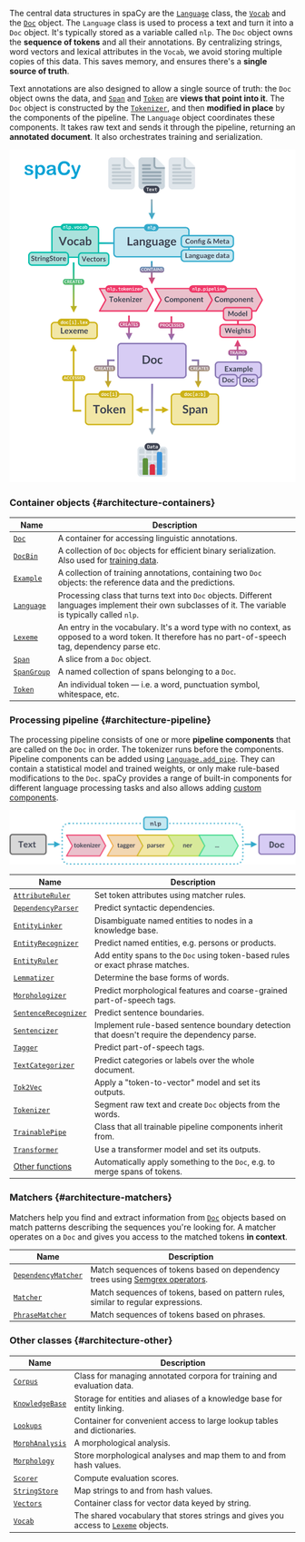 The central data structures in spaCy are the [`Language`](/api/language) class,
the [`Vocab`](/api/vocab) and the [`Doc`](/api/doc) object. The `Language` class
is used to process a text and turn it into a `Doc` object. It's typically stored
as a variable called `nlp`. The `Doc` object owns the **sequence of tokens** and
all their annotations. By centralizing strings, word vectors and lexical
attributes in the `Vocab`, we avoid storing multiple copies of this data. This
saves memory, and ensures there's a **single source of truth**.

Text annotations are also designed to allow a single source of truth: the `Doc`
object owns the data, and [`Span`](/api/span) and [`Token`](/api/token) are
**views that point into it**. The `Doc` object is constructed by the
[`Tokenizer`](/api/tokenizer), and then **modified in place** by the components
of the pipeline. The `Language` object coordinates these components. It takes
raw text and sends it through the pipeline, returning an **annotated document**.
It also orchestrates training and serialization.

![Library architecture](../../images/architecture.svg)

### Container objects {#architecture-containers}

| Name                          | Description                                                                                                                                             |
| ----------------------------- | ------------------------------------------------------------------------------------------------------------------------------------------------------- |
| [`Doc`](/api/doc)             | A container for accessing linguistic annotations.                                                                                                       |
| [`DocBin`](/api/docbin)       | A collection of `Doc` objects for efficient binary serialization. Also used for [training data](/api/data-formats#binary-training).                     |
| [`Example`](/api/example)     | A collection of training annotations, containing two `Doc` objects: the reference data and the predictions.                                             |
| [`Language`](/api/language)   | Processing class that turns text into `Doc` objects. Different languages implement their own subclasses of it. The variable is typically called `nlp`.  |
| [`Lexeme`](/api/lexeme)       | An entry in the vocabulary. It's a word type with no context, as opposed to a word token. It therefore has no part-of-speech tag, dependency parse etc. |
| [`Span`](/api/span)           | A slice from a `Doc` object.                                                                                                                            |
| [`SpanGroup`](/api/spangroup) | A named collection of spans belonging to a `Doc`.                                                                                                       |
| [`Token`](/api/token)         | An individual token — i.e. a word, punctuation symbol, whitespace, etc.                                                                                 |

### Processing pipeline {#architecture-pipeline}

The processing pipeline consists of one or more **pipeline components** that are
called on the `Doc` in order. The tokenizer runs before the components. Pipeline
components can be added using [`Language.add_pipe`](/api/language#add_pipe).
They can contain a statistical model and trained weights, or only make
rule-based modifications to the `Doc`. spaCy provides a range of built-in
components for different language processing tasks and also allows adding
[custom components](/usage/processing-pipelines#custom-components).

![The processing pipeline](../../images/pipeline.svg)

| Name                                            | Description                                                                                 |
| ----------------------------------------------- | ------------------------------------------------------------------------------------------- |
| [`AttributeRuler`](/api/attributeruler)         | Set token attributes using matcher rules.                                                   |
| [`DependencyParser`](/api/dependencyparser)     | Predict syntactic dependencies.                                                             |
| [`EntityLinker`](/api/entitylinker)             | Disambiguate named entities to nodes in a knowledge base.                                   |
| [`EntityRecognizer`](/api/entityrecognizer)     | Predict named entities, e.g. persons or products.                                           |
| [`EntityRuler`](/api/entityruler)               | Add entity spans to the `Doc` using token-based rules or exact phrase matches.              |
| [`Lemmatizer`](/api/lemmatizer)                 | Determine the base forms of words.                                                          |
| [`Morphologizer`](/api/morphologizer)           | Predict morphological features and coarse-grained part-of-speech tags.                      |
| [`SentenceRecognizer`](/api/sentencerecognizer) | Predict sentence boundaries.                                                                |
| [`Sentencizer`](/api/sentencizer)               | Implement rule-based sentence boundary detection that doesn't require the dependency parse. |
| [`Tagger`](/api/tagger)                         | Predict part-of-speech tags.                                                                |
| [`TextCategorizer`](/api/textcategorizer)       | Predict categories or labels over the whole document.                                       |
| [`Tok2Vec`](/api/tok2vec)                       | Apply a "token-to-vector" model and set its outputs.                                        |
| [`Tokenizer`](/api/tokenizer)                   | Segment raw text and create `Doc` objects from the words.                                   |
| [`TrainablePipe`](/api/pipe)                    | Class that all trainable pipeline components inherit from.                                  |
| [`Transformer`](/api/transformer)               | Use a transformer model and set its outputs.                                                |
| [Other functions](/api/pipeline-functions)      | Automatically apply something to the `Doc`, e.g. to merge spans of tokens.                  |

### Matchers {#architecture-matchers}

Matchers help you find and extract information from [`Doc`](/api/doc) objects
based on match patterns describing the sequences you're looking for. A matcher
operates on a `Doc` and gives you access to the matched tokens **in context**.

| Name                                          | Description                                                                                                                                                                        |
| --------------------------------------------- | ---------------------------------------------------------------------------------------------------------------------------------------------------------------------------------- |
| [`DependencyMatcher`](/api/dependencymatcher) | Match sequences of tokens based on dependency trees using [Semgrex operators](https://nlp.stanford.edu/nlp/javadoc/javanlp/edu/stanford/nlp/semgraph/semgrex/SemgrexPattern.html). |
| [`Matcher`](/api/matcher)                     | Match sequences of tokens, based on pattern rules, similar to regular expressions.                                                                                                 |
| [`PhraseMatcher`](/api/phrasematcher)         | Match sequences of tokens based on phrases.                                                                                                                                        |

### Other classes {#architecture-other}

| Name                                             | Description                                                                                        |
| ------------------------------------------------ | -------------------------------------------------------------------------------------------------- |
| [`Corpus`](/api/corpus)                          | Class for managing annotated corpora for training and evaluation data.                             |
| [`KnowledgeBase`](/api/kb)                       | Storage for entities and aliases of a knowledge base for entity linking.                           |
| [`Lookups`](/api/lookups)                        | Container for convenient access to large lookup tables and dictionaries.                           |
| [`MorphAnalysis`](/api/morphology#morphanalysis) | A morphological analysis.                                                                          |
| [`Morphology`](/api/morphology)                  | Store morphological analyses and map them to and from hash values.                                 |
| [`Scorer`](/api/scorer)                          | Compute evaluation scores.                                                                         |
| [`StringStore`](/api/stringstore)                | Map strings to and from hash values.                                                               |
| [`Vectors`](/api/vectors)                        | Container class for vector data keyed by string.                                                   |
| [`Vocab`](/api/vocab)                            | The shared vocabulary that stores strings and gives you access to [`Lexeme`](/api/lexeme) objects. |
